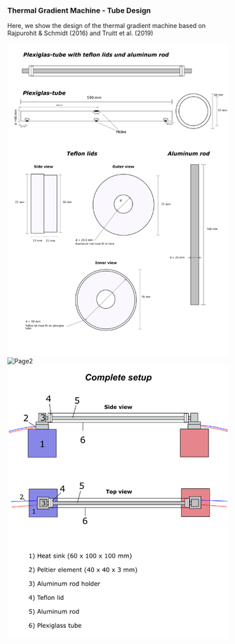 ### Thermal Gradient Machine - Tube Design

Here, we show the design of the thermal gradient machine based on Rajpurohit & Schmidt (2016) and Truitt et al. (2019)

![Page1](design/ThermalGradientTube_english1.png)
![Page2](design/ThermalGradientTube_english2.png)
![Page3](design/ThermalGradientTube_english3.png)